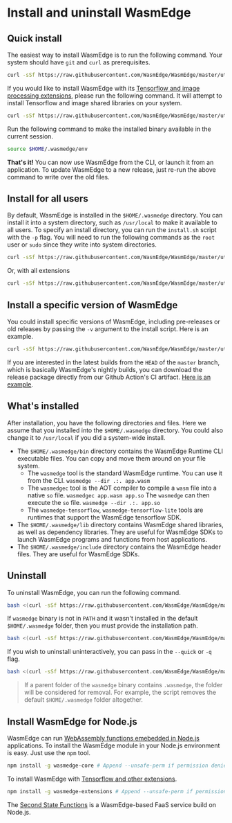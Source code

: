 # Install and uninstall WasmEdge

## Quick install

The easiest way to install WasmEdge is to run the following command. Your system should have `git` and `curl` as prerequisites.

```bash
curl -sSf https://raw.githubusercontent.com/WasmEdge/WasmEdge/master/utils/install.sh | bash
```

If you would like to install WasmEdge with its [Tensorflow and image processing extensions](https://www.secondstate.io/articles/wasi-tensorflow/), please run the following command. It will attempt to install Tensorflow and image shared libraries on your system.

```bash
curl -sSf https://raw.githubusercontent.com/WasmEdge/WasmEdge/master/utils/install.sh | bash -s -- -e all
```

Run the following command to make the installed binary available in the current session.

```bash
source $HOME/.wasmedge/env
```

**That's it!** You can now use WasmEdge from the CLI, or launch it from an application. To update WasmEdge to a new release, just re-run the above command to write over the old files.

## Install for all users

By default, WasmEdge is installed in the `$HOME/.wasmedge` directory. You can install it into a system directory, such as `/usr/local` to make it available to all users. To specify an install directory, you can run the `install.sh` script with the `-p` flag. You will need to run the following commands as the `root` user or `sudo` since they write into system directories.

```bash
curl -sSf https://raw.githubusercontent.com/WasmEdge/WasmEdge/master/utils/install.sh | bash -s -- -p /usr/local
```

Or, with all extensions

```bash
curl -sSf https://raw.githubusercontent.com/WasmEdge/WasmEdge/master/utils/install.sh | bash -s -- -e all -p /usr/local
```

## Install a specific version of WasmEdge

You could install specific versions of WasmEdge, including pre-releases or old releases by passing the `-v` argument to the install script. Here is an example.

```bash
curl -sSf https://raw.githubusercontent.com/WasmEdge/WasmEdge/master/utils/install.sh | bash -s -- -e all -v 0.9.0
```

If you are interested in the latest builds from the `HEAD` of the `master` branch, which is basically WasmEdge's nightly builds, you can download the release package directly from our Github Action's CI artifact. [Here is an example](https://github.com/WasmEdge/WasmEdge/actions/runs/1521549504#artifacts).

## What's installed

After installation, you have the following directories and files. Here we assume that you installed into the `$HOME/.wasmedge` directory. You could also change it to `/usr/local` if you did a system-wide install.

* The `$HOME/.wasmedge/bin` directory contains the WasmEdge Runtime CLI executable files. You can copy and move them around on your file system.
  * The `wasmedge` tool is the standard WasmEdge runtime. You can use it from the CLI. `wasmedge --dir .:. app.wasm`
  * The `wasmedgec` tool is the AOT compiler to compile a `wasm` file into a native `so` file. `wasmedgec app.wasm app.so` The `wasmedge` can then execute the `so` file. `wasmedge --dir .:. app.so`
  * The `wasmedge-tensorflow`, `wasmedge-tensorflow-lite` tools are runtimes that support the WasmEdge tensorflow SDK.
* The `$HOME/.wasmedge/lib` directory contains WasmEdge shared libraries, as well as dependency libraries. They are useful for WasmEdge SDKs to launch WasmEdge programs and functions from host applications.
* The `$HOME/.wasmedge/include` directory contains the WasmEdge header files. They are useful for WasmEdge SDKs.

## Uninstall

To uninstall WasmEdge, you can run the following command.

```bash
bash <(curl -sSf https://raw.githubusercontent.com/WasmEdge/WasmEdge/master/utils/uninstall.sh)
```

If `wasmedge` binary is not in `PATH` and it wasn't installed in the default `$HOME/.wasmedge` folder, then you must provide the installation path.

```bash
bash <(curl -sSf https://raw.githubusercontent.com/WasmEdge/WasmEdge/master/utils/uninstall.sh) -p /path/to/parent/folder
```

If you wish to uninstall uninteractively, you can pass in the `--quick` or `-q` flag.

```bash
bash <(curl -sSf https://raw.githubusercontent.com/WasmEdge/WasmEdge/master/utils/uninstall.sh) -q
```

> If a parent folder of the `wasmedge` binary contains `.wasmedge`, the folder will be considered for removal. For example, the script removes the default `$HOME/.wasmedge` folder altogether.

## Install WasmEdge for Node.js

WasmEdge can run [WebAssembly functions emebedded in Node.js](https://www.secondstate.io/articles/getting-started-with-rust-function/) applications. To install the WasmEdge module in your Node.js environment is easy. Just use the `npm` tool.

```bash
npm install -g wasmedge-core # Append --unsafe-perm if permission denied
```

To install WasmEdge with [Tensorflow and other extensions](https://www.secondstate.io/articles/wasi-tensorflow/).

```bash
npm install -g wasmedge-extensions # Append --unsafe-perm if permission denied
```

The [Second State Functions](https://www.secondstate.io/faas/) is a WasmEdge-based FaaS service build on Node.js.
